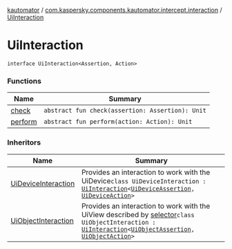 [kautomator](../../index.md) / [com.kaspersky.components.kautomator.intercept.interaction](../index.md) / [UiInteraction](./index.md)

# UiInteraction

`interface UiInteraction<Assertion, Action>`

### Functions

| Name | Summary |
|---|---|
| [check](check.md) | `abstract fun check(assertion: Assertion): Unit` |
| [perform](perform.md) | `abstract fun perform(action: Action): Unit` |

### Inheritors

| Name | Summary |
|---|---|
| [UiDeviceInteraction](../-ui-device-interaction/index.md) | Provides an interaction to work with the UiDevice`class UiDeviceInteraction : `[`UiInteraction`](./index.md)`<`[`UiDeviceAssertion`](../../com.kaspersky.components.kautomator.intercept.operation/-ui-device-assertion.md)`, `[`UiDeviceAction`](../../com.kaspersky.components.kautomator.intercept.operation/-ui-device-action.md)`>` |
| [UiObjectInteraction](../-ui-object-interaction/index.md) | Provides an interaction to work with the UiView described by [selector](../-ui-object-interaction/selector.md)`class UiObjectInteraction : `[`UiInteraction`](./index.md)`<`[`UiObjectAssertion`](../../com.kaspersky.components.kautomator.intercept.operation/-ui-object-assertion.md)`, `[`UiObjectAction`](../../com.kaspersky.components.kautomator.intercept.operation/-ui-object-action.md)`>` |
